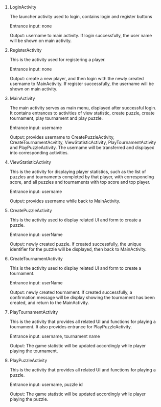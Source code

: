 
1. LoginActivity


    The launcher activity used to login, contains login and register buttons

    Entrance input: none

    Output: username to main activity. If login successfully, the user name will be shown on main activity.


2.	RegisterActivity


	This is the activity used for registering a player.

	Entrance input: none

	Output: create a new player, and then login with the newly created username to MainActivity. If register successfully, the username will be shown on main activity.


3. MainActivity


	The main activity serves as main menu, displayed after successful login. It contains entrances to activities of view statistic, create puzzle, create tournament, play tournament and play puzzle. 

	Entrance input: username

	Output: provides username to CreatePuzzleActivity, CreateTournamentAcvitity, ViewStatisticActivity, PlayTournamentActivity and PlayPuzzleActivity. The username will be transferred and displayed into corresponding activities.


4. ViewStatisticActivity


	This is the activity for displaying player statistics, such as the list of puzzles and tournaments completed by that player, with corresponding score, and all puzzles and tournaments with top score and top player.

	Entrance input: username

	Output: provides username while back to MainActivity.


5. CreatePuzzleActivity

	
	This is the activity used to display related UI and form to create a puzzle.

	Entrance input: userName

	Output: newly created puzzle. If created successfully, the unique identifier for the puzzle will be displayed, then back to MainActivity.


6. CreateTournamentActivity


	This is the activity used to display related UI and form to create a tournament.

	Entrance input: userName

	Output: newly created tournament. If created successfully, a confirmation message will be display showing the tournament has been created, and return to the MainActivity.



7. PlayTournamentActivity


	This is the activity that provides all related UI and functions for playing a tournament. It also provides entrance for PlayPuzzleActivity.

	Entrance input: username, tournament name

	Output: The game statistic will be updated accordingly while player playing the tournament. 



8. 	PlayPuzzleActivity


	This is the activity that provides all related UI and functions for playing a puzzle.

	Entrance input: username, puzzle id

	Output: The game statistic will be updated accordingly while player playing the puzzle. 

